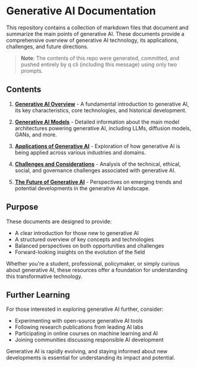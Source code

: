 # Generative AI Documentation

This repository contains a collection of markdown files that document and summarize the main points of generative AI. These documents provide a comprehensive overview of generative AI technology, its applications, challenges, and future directions.

> **Note**: The contents of this repo were generated, committed, and pushed entirely by q cli (including this message) using only two prompts.

## Contents

1. [**Generative AI Overview**](./generative-ai-overview.md) - A fundamental introduction to generative AI, its key characteristics, core technologies, and historical development.

2. [**Generative AI Models**](./generative-ai-models.md) - Detailed information about the main model architectures powering generative AI, including LLMs, diffusion models, GANs, and more.

3. [**Applications of Generative AI**](./generative-ai-applications.md) - Exploration of how generative AI is being applied across various industries and domains.

4. [**Challenges and Considerations**](./generative-ai-challenges.md) - Analysis of the technical, ethical, social, and governance challenges associated with generative AI.

5. [**The Future of Generative AI**](./generative-ai-future.md) - Perspectives on emerging trends and potential developments in the generative AI landscape.

## Purpose

These documents are designed to provide:

- A clear introduction for those new to generative AI
- A structured overview of key concepts and technologies
- Balanced perspectives on both opportunities and challenges
- Forward-looking insights on the evolution of the field

Whether you're a student, professional, policymaker, or simply curious about generative AI, these resources offer a foundation for understanding this transformative technology.

## Further Learning

For those interested in exploring generative AI further, consider:

- Experimenting with open-source generative AI tools
- Following research publications from leading AI labs
- Participating in online courses on machine learning and AI
- Joining communities discussing responsible AI development

Generative AI is rapidly evolving, and staying informed about new developments is essential for understanding its impact and potential.
